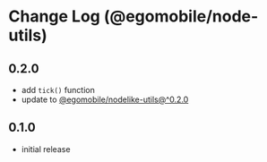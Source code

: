 # Change Log (@egomobile/node-utils)

## 0.2.0

- add `tick()` function
- update to [@egomobile/nodelike-utils@^0.2.0](https://github.com/egomobile/nodelike-utils)

## 0.1.0

- initial release
